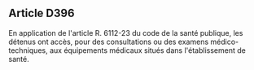 Article D396
----
En application de l'article R. 6112-23 du code de la santé publique, les détenus
ont accès, pour des consultations ou des examens médico-techniques, aux
équipements médicaux situés dans l'établissement de santé.
